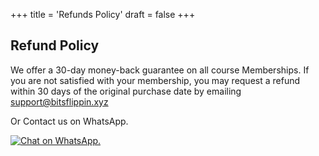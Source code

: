 +++
title = 'Refunds Policy'
draft = false
+++

## Refund Policy
We offer a 30-day money-back guarantee on all course Memberships. If you are not satisfied with your membership, you may request a refund within 30 days of the original purchase date by emailing support@bitsflippin.xyz

Or Contact us on WhatsApp.

[![Chat on WhatsApp.](/images/WhatsAppButtonGreenLarge.svg)](https://wa.me/918866015116)

